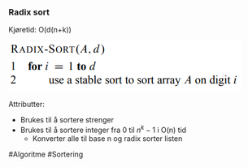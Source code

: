 ### Radix sort
Kjøretid: O(d(n+k))

![Radix sort](bilder/radixsort.PNG)

Attributter:
- Brukes til å sortere strenger
- Brukes til å sortere integer fra 0 til $n^k-1$ i O(n) tid
	- Konverter alle til base n og radix sorter listen


#Algoritme
#Sortering 